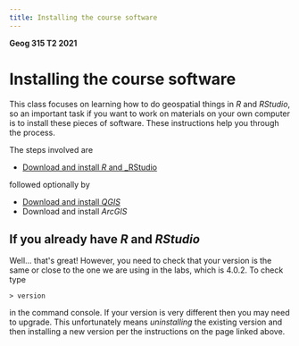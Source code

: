 ```yaml
---
title: Installing the course software
---
```

**Geog 315 T2 2021**

# Installing the course software
This class focuses on learning how to do geospatial things in _R_ and _RStudio_, so an important task if you want to work on materials on your own computer is to install these pieces of software. These instructions help you through the process.

The steps involved are

+ [Download and install _R_ and _RStudio](software-01-installing-R-and-RStudio.md)

followed optionally by

+ [Download and install _QGIS_](software-02-installing-qgis.md)
+ Download and install _ArcGIS_

## If you already have _R_ and _RStudio_
Well... that's great! However, you need to check that your version is the same or close to the one we are using in the labs, which is 4.0.2. To check type

    > version

in the command console. If your version is very different then you may need to upgrade. This unfortunately means _uninstalling_ the existing version and then installing a new version per the instructions on the page linked above.
